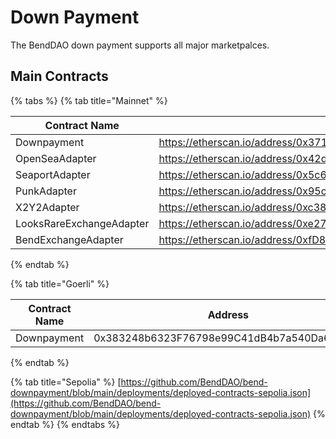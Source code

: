 # Down Payment

The BendDAO down payment supports all major marketpalces.

## Main Contracts

{% tabs %}
{% tab title="Mainnet" %}
<table><thead><tr><th width="309.65499028268664">Contract Name</th><th>Address</th></tr></thead><tbody><tr><td>Downpayment</td><td><a href="https://etherscan.io/address/0x3710D54de90324C8BA4B534D1e3F0fCEDc679ca4">https://etherscan.io/address/0x3710D54de90324C8BA4B534D1e3F0fCEDc679ca4</a></td></tr><tr><td>OpenSeaAdapter</td><td><a href="https://etherscan.io/address/0x42d598C2173B356806f0eA452a7091085491C3b2">https://etherscan.io/address/0x42d598C2173B356806f0eA452a7091085491C3b2</a></td></tr><tr><td>SeaportAdapter</td><td><a href="https://etherscan.io/address/0x5c657B29BB3d89228Dbf489D67279D39ae862d9d">https://etherscan.io/address/0x5c657B29BB3d89228Dbf489D67279D39ae862d9d</a></td></tr><tr><td>PunkAdapter</td><td><a href="https://etherscan.io/address/0x95c9ee5c9DBfC187743AFF7Af0F647821e95066D">https://etherscan.io/address/0x95c9ee5c9DBfC187743AFF7Af0F647821e95066D</a></td></tr><tr><td>X2Y2Adapter</td><td><a href="https://etherscan.io/address/0xc384bBd0a25DBE353dd8a09073D636744cFad15B">https://etherscan.io/address/0xc384bBd0a25DBE353dd8a09073D636744cFad15B</a></td></tr><tr><td>LooksRareExchangeAdapter</td><td><a href="https://etherscan.io/address/0xe276C2EeD4Fbf6045BA3AdB0783b0BAf9C6F5cD1">https://etherscan.io/address/0xe276C2EeD4Fbf6045BA3AdB0783b0BAf9C6F5cD1</a></td></tr><tr><td>BendExchangeAdapter</td><td><a href="https://etherscan.io/address/0xfD8F1f5AAA388ed3bF28B8Adc91D45c8B9db1384">https://etherscan.io/address/0xfD8F1f5AAA388ed3bF28B8Adc91D45c8B9db1384</a></td></tr></tbody></table>
{% endtab %}

{% tab title="Goerli" %}
<table><thead><tr><th width="309.65499028268664">Contract Name</th><th>Address</th></tr></thead><tbody><tr><td>Downpayment</td><td>0x383248b6323F76798e99C41dB4b7a540Da6CF789</td></tr></tbody></table>
{% endtab %}

{% tab title="Sepolia" %}
[https://github.com/BendDAO/bend-downpayment/blob/main/deployments/deployed-contracts-sepolia.json](https://github.com/BendDAO/bend-downpayment/blob/main/deployments/deployed-contracts-sepolia.json)
{% endtab %}
{% endtabs %}
